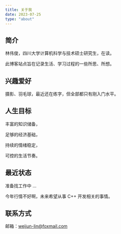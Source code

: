 ```yaml
---
title: 关于我
date: 2023-07-25
type: "about"
---
```

## 简介

林伟俊，四川大学计算机科学与技术硕士研究生，在读。

此博客站点旨在记录生活、学习过程的一些所思、所想。

## 兴趣爱好

摄影、羽毛球，最近还在练字，但全部都只有刚入门水平。

## 人生目标

丰富的知识储备，

足够的经济基础，

持续的情绪稳定，

可控的生活节奏。

## 最近状态

准备找工作中 ...

今年行情不好啊，未来希望从事 C++ 开发相关的事情。

## 联系方式

邮箱：weijun-lin@foxmail.com
